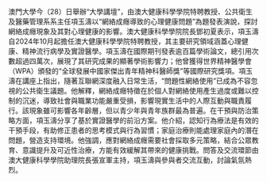 澳門大學今（28）日舉辦“大學講壇”，由澳大健康科學學院特聘教授、公共衛生及醫藥管理系系主任項玉濤以“網絡成癮導致的心理健康問題”為題發表演說，探討網絡成癮現象及其對心理健康的影響。澳大健康科學學院院長鄧初夏表示，項玉濤自2024年10月起擔任澳大健康科學學院特聘教授，其主要研究領域涵蓋心理健康、精神流行病學及實證醫學。項玉濤在國際期刊發表逾百篇學術論文，總引用次數超過四萬次，展現了其研究成果的顯著學術影響力；他曾獲得世界精神醫學會（WPA）頒發的“全球發展中國家傑出青年精神科醫師獎”等國際研究獎項。項玉濤在講座上指出，隨著互聯網深度融入日常生活，“問題性網絡使用”已成為不容忽視的公共衛生議題。他解釋，網絡成癮特徵在於個人對網絡使用產生過度或難以控制的沉迷，導致社會與職業功能嚴重受損，影響現實生活中的人際互動與職責履行。該現象雖可影響各年齡層，但以青少年與青年族群最為普遍。在干預與防治策略方面，項玉濤分享了基於實證醫學的前沿方案。他介紹，認知行為療法是有效的干預手段，有助修正患者的思考模式與行為習慣；家庭治療則能處理家庭內的潛在問題，營造支持環境。他強調，應對網絡成癮需要社會採取多元策略，結合公眾教育、意識提升及可近性治療，方能有效緩解其帶來的健康挑戰。問答及交流環節由澳大健康科學學院助理院長張宣軍主持，項玉濤與參與者交流互動，討論氣氛熱烈。
